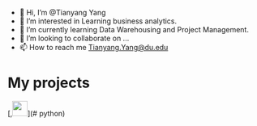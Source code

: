 - 👋 Hi, I’m @Tianyang Yang
- 👀 I’m interested in Learning business analytics.
- 🌱 I’m currently learning Data Warehousing and Project Management.
- 💞️ I’m looking to collaborate on ...
- 📫 How to reach me Tianyang.Yang@du.edu

# My projects


[,<img src="Buttons/SVG/python project.svg" height="30"  width="auto"/>](# python)
<br>
<!---
782214104/782214104 is a ✨ special ✨ repository because its `README.md` (this file) appears on your GitHub profile.
You can click the Preview link to take a look at your changes.
--->
